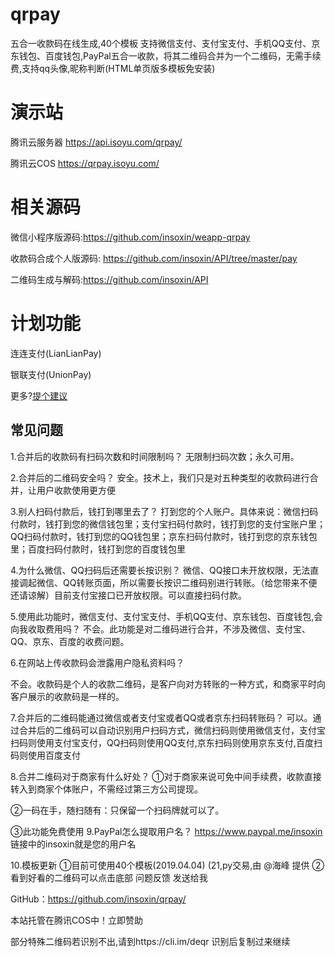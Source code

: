 # qrpay
五合一收款码在线生成,40个模板 支持微信支付、支付宝支付、手机QQ支付、京东钱包、百度钱包,PayPal五合一收款，将其二维码合并为一个二维码，无需手续费,支持qq头像,昵称判断(HTML单页版多模板免安装)
# 演示站
腾讯云服务器 https://api.isoyu.com/qrpay/ 

腾讯云COS https://qrpay.isoyu.com/

# 相关源码
微信小程序版源码:https://github.com/insoxin/weapp-qrpay

收款码合成个人版源码: https://github.com/insoxin/API/tree/master/pay

二维码生成与解码:https://github.com/insoxin/API

# 计划功能

连连支付(LianLianPay)

银联支付(UnionPay)

更多?[提个建议](https://github.com/insoxin/qrpay/issues/new)
## 常见问题
1.合并后的收款码有扫码次数和时间限制吗？
无限制扫码次数；永久可用。

2.合并后的二维码安全吗？
安全。技术上，我们只是对五种类型的收款码进行合并，让用户收款使用更方便

3.别人扫码付款后，钱打到哪里去了？
打到您的个人账户。具体来说：微信扫码付款时，钱打到您的微信钱包里；支付宝扫码付款时，钱打到您的支付宝账户里；QQ扫码付款时，钱打到您的QQ钱包里；京东扫码付款时，钱打到您的京东钱包里；百度扫码付款时，钱打到您的百度钱包里

4.为什么微信、QQ扫码后还需要长按识别？
微信、QQ接口未开放权限，无法直接调起微信、QQ转账页面，所以需要长按识二维码别进行转账。（给您带来不便还请谅解）目前支付宝接口已开放权限。可以直接扫码付款。

5.使用此功能时，微信支付、支付宝支付、手机QQ支付、京东钱包、百度钱包,会向我收取费用吗？
不会。此功能是对二维码进行合并，不涉及微信、支付宝、QQ、京东、百度的收费问题。

6.在网站上传收款码会泄露用户隐私资料吗？

不会。收款码是个人的收款二维码，是客户向对方转账的一种方式，和商家平时向客户展示的收款码是一样的。

7.合并后的二维码能通过微信或者支付宝或者QQ或者京东扫码转账码？
可以。通过合并后的二维码可以自动识别用户扫码方式，微信扫码则使用微信支付，支付宝扫码则使用支付宝支付，QQ扫码则使用QQ支付,京东扫码则使用京东支付,百度扫码则使用百度支付

8.合并二维码对于商家有什么好处？
①对于商家来说可免中间手续费，收款直接转入到商家个体账户，不需经过第三方公司提现。

②一码在手，随扫随有：只保留一个扫码牌就可以了。

③此功能免费使用
9.PayPal怎么提取用户名？
https://www.paypal.me/insoxin 链接中的insoxin就是您的用户名

10.模板更新
①目前可使用40个模板(2019.04.04)
(21,py交易,由 @海峰 提供
②看到好看的二维码可以点击底部 问题反馈 发送给我


GitHub：https://github.com/insoxin/qrpay/

本站托管在腾讯COS中！立即赞助

部分特殊二维码若识别不出,请到https://cli.im/deqr 识别后复制过来继续
